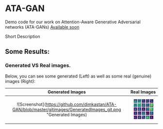 # ATA-GAN


Demo code for our work on Attention-Aware Generative Adversarial networks (ATA-GANs) <a href="">Available soon </a> <br />


Short Description




## Some Results:



### Generated VS Real images.

Below, you can see some generated (Left) as well as some real (genuine) images (Right): <br />


Generated Images           |  Real Images
:-------------------------:|:-------------------------:
![Screenshot](https://github.com/dimkastan/ATA-GAN/blob/master/gitimages/GeneratedImages_git.png "Generated Images) |  ![Screenshot](gitimages/RealImages_git.png "Real Images")
